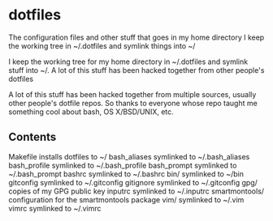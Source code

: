 dotfiles
========
The configuration files and other stuff that goes in my home directory
I keep the working tree in ~/.dotfiles and symlink things into ~/

I keep the working tree for my home directory in ~/.dotfiles and symlink
stuff into ~/. A lot of this stuff has been hacked together from other
people's dotfiles

A lot of this stuff has been hacked together from multiple sources, 
usually other people's dotfile repos. So thanks to everyone whose repo
taught me something cool about bash, OS X/BSD/UNIX, etc.

Contents
--------
Makefile                installs dotfiles to ~/
bash_aliases            symlinked to ~/.bash_aliases
bash_profile            symlinked to ~/.bash_profile
bash_prompt             symlinked to ~/.bash_prompt
bashrc                  symlinked to ~/.bashrc
bin/                    symlinked to ~/bin
gitconfig               symlinked to ~/.gitconfig
gitignore               symlinked to ~/.gitconfig
gpg/                    copies of my GPG public key
inputrc                 symlinked to ~/.inputrc
smartmontools/          configuration for the smartmontools package
vim/                    symlinked to ~/.vim
vimrc                   symlinked to ~/.vimrc
